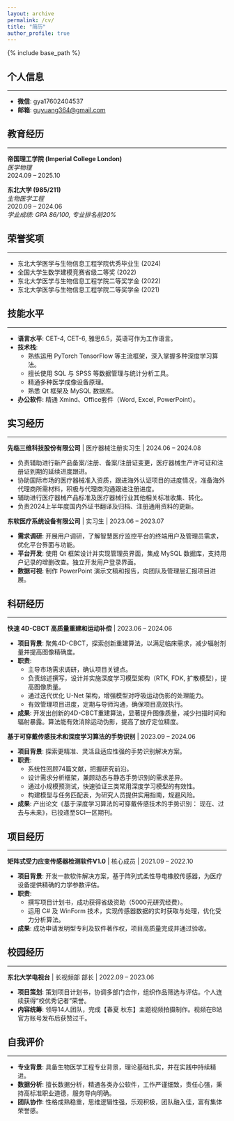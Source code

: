 ```yaml
---
layout: archive
permalink: /cv/
title: "简历"
author_profile: true
---
```


{% include base_path %}

## 个人信息
---
*   **微信**: gya17602404537
*   **邮箱**: guyuang364@gmail.com

## 教育经历
---
**帝国理工学院 (Imperial College London)** <br>
*医学物理* <br>
2024.09 – 2025.10

**东北大学 (985/211)** <br>
*生物医学工程* <br>
2020.09 – 2024.06 <br>
*学业成绩: GPA 86/100, 专业排名前20%*

## 荣誉奖项
---
*   东北大学医学与生物信息工程学院优秀毕业生 (2024)
*   全国大学生数学建模竞赛省级二等奖 (2022)
*   东北大学医学与生物信息工程学院二等奖学金 (2022)
*   东北大学医学与生物信息工程学院二等奖学金 (2021)

## 技能水平
---
*   **语言水平**: CET-4, CET-6, 雅思6.5，英语可作为工作语言。
*   **技术栈**:
    *   熟练运用 PyTorch TensorFlow 等主流框架，深入掌握多种深度学习算法。
    *   擅长使用 SQL 与 SPSS 等数据管理与统计分析工具。
    *   精通多种医学成像设备原理。
    *   熟悉 Qt 框架及 MySQL 数据库。
*   **办公软件**: 精通 Xmind、Office套件（Word, Excel, PowerPoint）。

## 实习经历
---
**先临三维科技股份有限公司** | 医疗器械注册实习生 | 2024.06 – 2024.08
*   负责辅助进行新产品备案/注册、备案/注册证变更，医疗器械生产许可证和注册证到期的延续进度跟进。
*   协助国际市场的医疗器械准入资质，跟进海外认证项目的进度情况，准备海外代理商所需材料，积极与代理商沟通跟进注册进度。
*   辅助进行医疗器械产品标准及医疗器械行业其他相关标准收集、转化。
*   负责2024上半年度国内外证书翻译及归档、注册通用资料的更新。

**东软医疗系统设备有限公司** | 实习生 | 2023.06 – 2023.07
*   **需求调研**: 开展用户调研，了解智慧医疗监控平台的终端用户及管理员需求，优化平台界面与功能。
*   **平台开发**: 使用 Qt 框架设计并实现管理员界面，集成 MySQL 数据库，支持用户记录的增删改查。独立开发用户登录界面。
*   **数据可视**: 制作 PowerPoint 演示文稿和报告，向团队及管理层汇报项目进展。

## 科研经历
---
**快速 4D-CBCT 高质量重建和运动补偿** | 2023.06 – 2024.06
*   **项目背景**: 聚焦4D-CBCT，探索创新重建算法，以满足临床需求，减少辐射剂量并提高图像精确度。
*   **职责**:
    *   主导市场需求调研，确认项目关键点。
    *   负责综述撰写，设计并实施深度学习模型架构（RTK, FDK, 扩散模型），提高图像质量。
    *   通过迭代优化 U-Net 架构，增强模型对呼吸运动伪影的处理能力。
    *   有效管理项目进度，定期与导师沟通，确保项目高效执行。
*   **成果**: 开发出创新的4D-CBCT重建算法，显著提升图像质量，减少扫描时间和辐射暴露。算法能有效消除运动伪影，提高了放疗定位精度。

**基于可穿戴传感技术和深度学习算法的手势识别** | 2023.09 – 2024.06
*   **项目背景**: 探索更精准、灵活且适应性强的手势识别解决方案。
*   **职责**:
    *   系统性回顾74篇文献，把握研究前沿。
    *   设计需求分析框架，兼顾动态与静态手势识别的需求差异。
    *   通过小规模预测试，快速验证三类常用深度学习模型的有效性。
    *   构建模型与任务匹配表，为研究人员提供实用指南，规避风险。
*   **成果**: 产出论文《基于深度学习算法的可穿戴传感技术的手势识别： 现在、过去与未来》，已投递至SCI一区期刊。

## 项目经历
---
**矩阵式受力应变传感器检测软件V1.0** | 核心成员 | 2021.09 – 2022.10
*   **项目背景**: 开发一款软件解决方案，基于阵列式柔性导电橡胶传感器，为医疗设备提供精确的力学参数评估。
*   **职责**:
    *   撰写项目计划书，成功获得省级资助（5000元研究经费）。
    *   运用 C# 及 WinForm 技术，实现传感器数据的实时获取与处理，优化受力分析算法。
*   **成果**: 成功申请发明型专利及软件著作权，项目高质量完成并通过验收。

## 校园经历
---
**东北大学电视台** | 长视频部 部长 | 2022.09 – 2023.06
*   **项目策划**: 策划项目计划书，协调多部门合作，组织作品筛选与评估。个人连续获得“校优秀记者”荣誉。
*   **内容统筹**: 领导14人团队，完成【春夏 秋东】主题视频拍摄制作。视频在B站官方账号发布后获赞过千。

## 自我评价
---
*   **专业背景**: 具备生物医学工程专业背景，理论基础扎实，并在实践中持续精进。
*   **数据分析**: 擅长数据分析，精通各类办公软件，工作严谨细致，责任心强，秉持高标准职业道德，服务导向明确。
*   **团队协作**: 性格成熟稳重，思维逻辑性强，乐观积极，团队融入佳，富有集体荣誉感。 